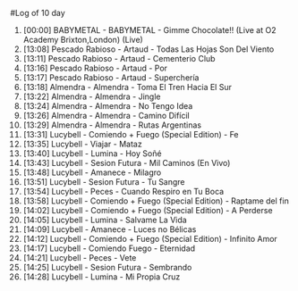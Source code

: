 #Log of 10 day

1. [00:00] BABYMETAL - BABYMETAL - Gimme Chocolate!! (Live at O2 Academy Brixton,London) (Live)
1. [13:08] Pescado Rabioso - Artaud - Todas Las Hojas Son Del Viento
1. [13:11] Pescado Rabioso - Artaud - Cementerio Club
1. [13:16] Pescado Rabioso - Artaud - Por
1. [13:17] Pescado Rabioso - Artaud - Superchería
1. [13:18] Almendra - Almendra - Toma El Tren Hacia El Sur
1. [13:22] Almendra - Almendra - Jingle
1. [13:24] Almendra - Almendra - No Tengo Idea
1. [13:26] Almendra - Almendra - Camino Difícil
1. [13:29] Almendra - Almendra - Rutas Argentinas
1. [13:31] Lucybell - Comiendo + Fuego (Special Edition) - Fe
1. [13:35] Lucybell - Viajar - Mataz
1. [13:40] Lucybell - Lumina - Hoy Soñé
1. [13:43] Lucybell - Sesion Futura - Mil Caminos (En Vivo)
1. [13:48] Lucybell - Amanece - Milagro
1. [13:51] Lucybell - Sesion Futura - Tu Sangre
1. [13:54] Lucybell - Peces - Cuando Respiro en Tu Boca
1. [13:58] Lucybell - Comiendo + Fuego (Special Edition) - Raptame del fin
1. [14:02] Lucybell - Comiendo + Fuego (Special Edition) - A Perderse
1. [14:05] Lucybell - Lumina - Salvame La Vida
1. [14:09] Lucybell - Amanece - Luces no Bélicas
1. [14:12] Lucybell - Comiendo + Fuego (Special Edition) - Infinito Amor
1. [14:17] Lucybell - Comiendo Fuego - Eternidad
1. [14:21] Lucybell - Peces - Vete
1. [14:25] Lucybell - Sesion Futura - Sembrando
1. [14:28] Lucybell - Lumina - Mi Propia Cruz
